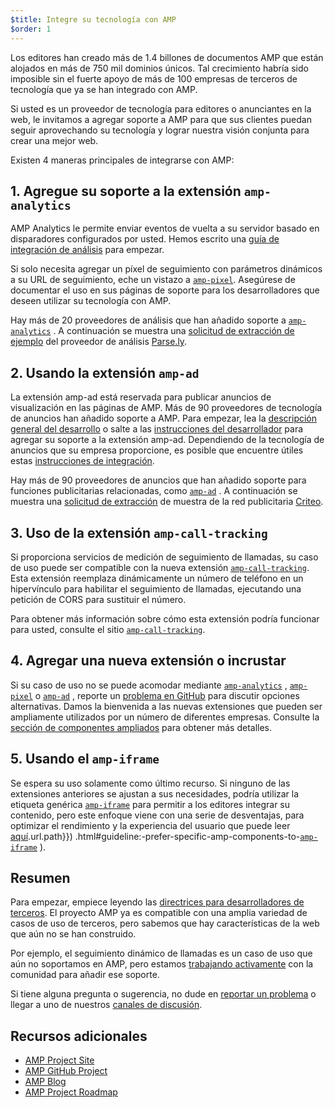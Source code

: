 ```yaml
---
$title: Integre su tecnología con AMP
$order: 1
---
```


Los editores han creado más de 1.4 billones de documentos AMP que están alojados en más de 750 mil dominios únicos. Tal crecimiento habría sido imposible sin el fuerte apoyo de más de 100 empresas de terceros de tecnología que ya se han integrado con AMP.

Si usted es un proveedor de tecnología para editores o anunciantes en la web, le invitamos a agregar soporte a AMP para que sus clientes puedan seguir aprovechando su tecnología y lograr nuestra visión conjunta para crear una mejor web.

Existen 4 maneras principales de integrarse con AMP:

## 1. Agregue su soporte a la extensión `amp-analytics`

AMP Analytics le permite enviar eventos de vuelta a su servidor basado en disparadores configurados por usted. Hemos escrito una [guía de integración de análisis](../../../documentation/guides-and-tutorials/optimize-measure/configure-analytics/index.md) para empezar.

Si solo necesita agregar un píxel de seguimiento con parámetros dinámicos a su URL de seguimiento, eche un vistazo a [`amp-pixel`](../../../documentation/components/reference/amp-pixel.md). Asegúrese de documentar el uso en sus páginas de soporte para los desarrolladores que deseen utilizar su tecnología con AMP.

Hay más de 20 proveedores de análisis que han añadido soporte a [`amp-analytics`](../../../documentation/components/reference/amp-analytics.md) . A continuación se muestra una [solicitud de extracción de ejemplo](https://github.com/ampproject/amphtml/pull/1595) del proveedor de análisis [Parse.ly](https://www.parsely.com/help/integration/google-amp/).

## 2. Usando la extensión `amp-ad`

La extensión amp-ad está reservada para publicar anuncios de visualización en las páginas de AMP. Más de 90 proveedores de tecnología de anuncios han añadido soporte a AMP. Para empezar, lea la [descripción general del desarrollo](https://github.com/ampproject/amphtml/tree/master/ads#overview) o salte a las [instrucciones del desarrollador](https://github.com/ampproject/amphtml/tree/master/ads#developer-guidelines-for-a-pull-request) para agregar su soporte a la extensión amp-ad. Dependiendo de la tecnología de anuncios que su empresa proporcione, es posible que encuentre útiles estas [instrucciones de integración](ad-integration-guide.md).

Hay más de 90 proveedores de anuncios que han añadido soporte para funciones publicitarias relacionadas, como [`amp-ad`](../../../documentation/components/reference/amp-ad.md) . A continuación se muestra una [solicitud de extracción](https://github.com/ampproject/amphtml/pull/2299) de muestra de la red publicitaria [Criteo](https://github.com/ampproject/amphtml/blob/master/ads/criteo.md).

## 3. Uso de la extensión `amp-call-tracking`

Si proporciona servicios de medición de seguimiento de llamadas, su caso de uso puede ser compatible con la nueva extensión [`amp-call-tracking`](../../../documentation/components/reference/amp-call-tracking.md). Esta extensión reemplaza dinámicamente un número de teléfono en un hipervínculo para habilitar el seguimiento de llamadas, ejecutando una petición de CORS para sustituir el número.

Para obtener más información sobre cómo esta extensión podría funcionar para usted, consulte el sitio [`amp-call-tracking`](../../../documentation/components/reference/amp-call-tracking.md).

## 4. Agregar una nueva extensión o incrustar

Si su caso de uso no se puede acomodar mediante [`amp-analytics`](../../../documentation/components/reference/amp-analytics.md) , [`amp-pixel`](../../../documentation/components/reference/amp-pixel.md) o [`amp-ad`](../../../documentation/components/reference/amp-ad.md) , reporte un [problema en GitHub](https://github.com/ampproject/amphtml/issues/new) para discutir opciones alternativas. Damos la bienvenida a las nuevas extensiones que pueden ser ampliamente utilizados por un número de diferentes empresas. Consulte la [sección de componentes ampliados](https://github.com/ampproject/amphtml/blob/master/CONTRIBUTING.md#contributing-extended-components) para obtener más detalles.

## 5. Usando el `amp-iframe`

Se espera su uso solamente como último recurso. Si ninguno de las extensiones anteriores se ajustan a sus necesidades, podría utilizar la etiqueta genérica [`amp-iframe`](../../../documentation/components/reference/amp-iframe.md)  para permitir a los editores integrar su contenido, pero este enfoque viene con una serie de desventajas, para optimizar el rendimiento y la experiencia del usuario que puede leer [aquí](../../../documentation/components/reference/amp-iframe.md).url.path}}) .html#guideline:-prefer-specific-amp-components-to-[`amp-iframe`](../../../documentation/components/reference/amp-iframe.md) ).

## Resumen

Para empezar, empiece leyendo las [directrices para desarrolladores de terceros](https://github.com/ampproject/amphtml/blob/master/3p/README.md). El proyecto AMP ya es compatible con una amplia variedad de casos de uso de terceros, pero sabemos que hay características de la web que aún no se han construido.

Por ejemplo, el seguimiento dinámico de llamadas es un caso de uso que aún no soportamos en AMP, pero estamos [trabajando activamente](https://github.com/ampproject/amphtml/issues/5276) con la comunidad para añadir ese soporte.

Si tiene alguna pregunta o sugerencia, no dude en [reportar un problema](https://github.com/ampproject/amphtml/blob/master/CONTRIBUTING.md#filing-issues) o llegar a uno de nuestros [canales de discusión](https://github.com/ampproject/amphtml/blob/master/CONTRIBUTING.md#discussion-channels).

## Recursos adicionales

- [AMP Project Site](https://amp.dev/id/)
- [AMP GitHub Project](https://github.com/ampproject/amphtml)
- [AMP Blog](https://amphtml.wordpress.com/)
- [AMP Project Roadmap](../../../community/roadmap.html)

